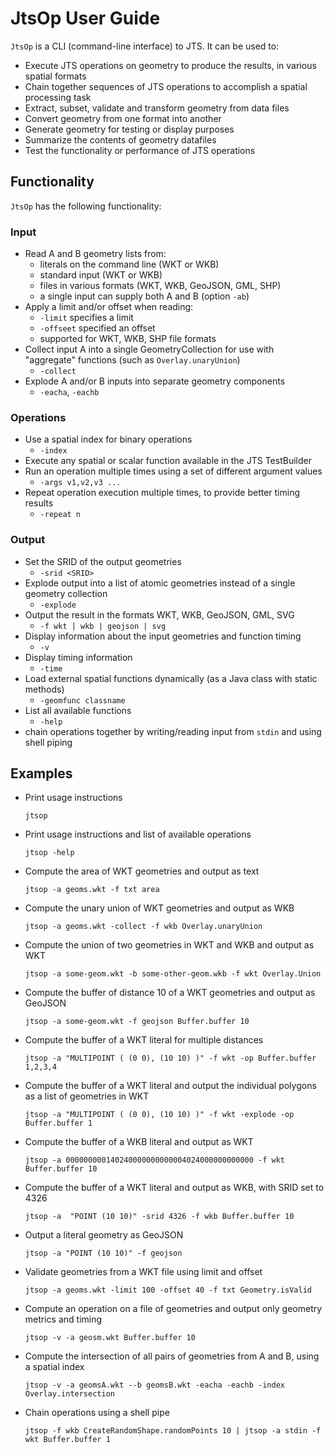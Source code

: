 # JtsOp User Guide

`JtsOp` is a CLI (command-line interface) to JTS. It can be used to:

* Execute JTS operations on geometry to produce the results, in various spatial formats
* Chain together sequences of JTS operations to accomplish a spatial processing task
* Extract, subset, validate and transform geometry from data files
* Convert geometry from one format into another
* Generate geometry for testing or display purposes
* Summarize the contents of geometry datafiles
* Test the functionality or performance of JTS operations

## Functionality

`JtsOp` has the following functionality:

### Input
* Read A and B geometry lists from:
  * literals on the command line (WKT or WKB)
  * standard input (WKT or WKB)
  * files in various formats (WKT, WKB, GeoJSON, GML, SHP)
  * a single input can supply both A and B (option `-ab`)
* Apply a limit and/or offset when reading:
  * `-limit` specifies a limit
  * `-offseet` specified an offset
  * supported for WKT, WKB, SHP file formats
* Collect input A into a single GeometryCollection for use with "aggregate" functions (such as `Overlay.unaryUnion`)
  * `-collect`
* Explode A and/or B inputs into separate geometry components
  * `-eacha`, `-eachb`

### Operations
* Use a spatial index for binary operations
  * `-index`
* Execute any spatial or scalar function available in the JTS TestBuilder
* Run an operation multiple times using a set of different argument values
  * `-args v1,v2,v3 ...`
* Repeat operation execution multiple times, to provide better timing results
  * `-repeat n`
  
### Output
* Set the SRID of the output geometries
  * `-srid <SRID>`
* Explode output into a list of atomic geometries instead of a single geometry collection
  * `-explode`
* Output the result in the formats WKT, WKB, GeoJSON, GML, SVG
  * `-f wkt | wkb | geojson | svg`
* Display information about the input geometries and function timing
  * `-v`
* Display timing information
  * `-time`
* Load external spatial functions dynamically (as a Java class with static methods)
  * `-geomfunc classname` 
* List all available functions
  * `-help` 
* chain operations together by writing/reading input from `stdin` and using shell piping

## Examples

 * Print usage instructions
      
       jtsop
       
 * Print usage instructions and list of available operations
 
       jtsop -help
       
 * Compute the area of WKT geometries and output as text
      
       jtsop -a geoms.wkt -f txt area 
      
 * Compute the unary union of WKT geometries and output as WKB
 
       jtsop -a geoms.wkt -collect -f wkb Overlay.unaryUnion 
 
 * Compute the union of two geometries in WKT and WKB and output as WKT
      
       jtsop -a some-geom.wkt -b some-other-geom.wkb -f wkt Overlay.Union
 
 * Compute the buffer of distance 10 of a WKT geometries and output as GeoJSON
    
       jtsop -a some-geom.wkt -f geojson Buffer.buffer 10
 
 * Compute the buffer of a WKT literal for multiple distances 
 
       jtsop -a "MULTIPOINT ( (0 0), (10 10) )" -f wkt -op Buffer.buffer 1,2,3,4
 
 * Compute the buffer of a WKT literal and output the individual polygons as a list of geometries in WKT 
 
       jtsop -a "MULTIPOINT ( (0 0), (10 10) )" -f wkt -explode -op Buffer.buffer 1
 
 * Compute the buffer of a WKB literal and output as WKT
 
       jtsop -a 000000000140240000000000004024000000000000 -f wkt Buffer.buffer 10
  
 * Compute the buffer of a WKT literal and output as WKB, with SRID set to 4326
 
       jtsop -a  "POINT (10 10)" -srid 4326 -f wkb Buffer.buffer 10
  
 * Output a literal geometry as GeoJSON
    
       jtsop -a "POINT (10 10)" -f geojson
       
 * Validate geometries from a WKT file using limit and offset
      
       jtsop -a geoms.wkt -limit 100 -offset 40 -f txt Geometry.isValid 
       
 * Compute an operation on a file of geometries and output only geometry metrics and timing
 
       jtsop -v -a geosm.wkt Buffer.buffer 10
       
 * Compute the intersection of all pairs of geometries from A and B, using a spatial index
 
       jtsop -v -a geomsA.wkt --b geomsB.wkt -eacha -eachb -index Overlay.intersection 
 
 * Chain operations using a shell pipe
 
       jtsop -f wkb CreateRandomShape.randomPoints 10 | jtsop -a stdin -f wkt Buffer.buffer 1
